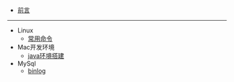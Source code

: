 * [前言](README.md)

---

* Linux
    * [常用命令](linux/linux.md)
* Mac开发环境
    * [java环境搭建](mac/java.md)
* MySql
    * [binlog](mysql/binlog.md)